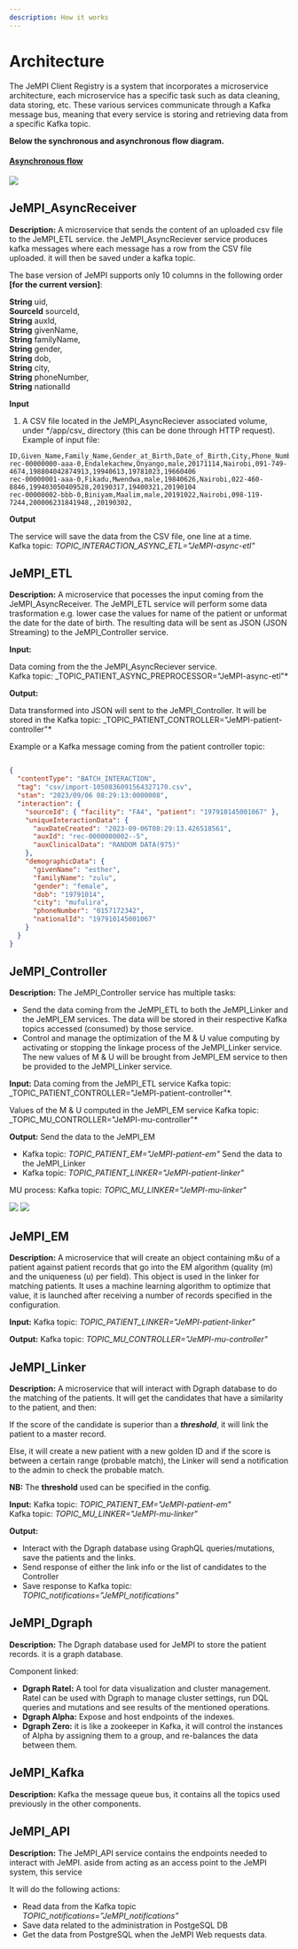 ```yaml
---
description: How it works
---
```


# Architecture

The JeMPI Client Registry is a system that incorporates a microservice architecture, each microservice has a specific task such as data cleaning, data storing, etc. These various services communicate through a Kafka message bus, meaning that every service is storing and retrieving data from a specific Kafka topic.

**Below the synchronous and asynchronous flow diagram.**

#### [Asynchronous flow](https://drive.google.com/file/d/1rcbF3UJ5Lh-4bjXl8GVpJVnYxA1diRjl/view?usp=sharing) <a href="#_2v012h2bohjt" id="_2v012h2bohjt"></a>

![](.gitbook/assets/0)

## JeMPI_AsyncReceiver <a href="#_6om7ih1t1k41" id="_6om7ih1t1k41"></a>

**Description:** A microservice that sends the content of an uploaded csv file to the JeMPI_ETL service. the JeMPI_AsyncReciever service produces kafka messages where each message has a row from the CSV file uploaded. it will then be saved under a kafka topic.

The base version of JeMPI supports only 10 columns in the following order **\[for the current version]**:

**String** uid,\
**SourceId** sourceId,\
**String** auxId,\
**String** givenName,\
**String** familyName,\
**String** gender,\
**String** dob,\
**String** city,\
**String** phoneNumber,\
**String** nationalId

**Input**

1. A CSV file located in the JeMPI_AsyncReciever associated volume, under \*/app/csv\_ directory (this can be done through HTTP request).\
   Example of input file:

```
ID,Given_Name,Family_Name,Gender_at_Birth,Date_of_Birth,City,Phone_Number,National_ID,Dummy1,Dummy2,Dummy3
rec-00000000-aaa-0,Endalekachew,Onyango,male,20171114,Nairobi,091-749-4674,198804042874913,19940613,19781023,19660406
rec-00000001-aaa-0,Fikadu,Mwendwa,male,19840626,Nairobi,022-460-8846,199403050409528,20190317,19400321,20190104
rec-00000002-bbb-0,Biniyam,Maalim,male,20191022,Nairobi,098-119-7244,200006231841948,,20190302,
```

**Output**

The service will save the data from the CSV file, one line at a time.\
Kafka topic: _TOPIC_INTERACTION_ASYNC_ETL="JeMPI-async-etl"_

## JeMPI_ETL <a href="#_r783bgaxx08b" id="_r783bgaxx08b"></a>

**Description:** A microservice that pocesses the input coming from the JeMPI_AsyncReceiver. The JeMPI_ETL service will perform some data trasformation e.g. lower case the values for name of the patient or unformat the date for the date of birth. The resulting data will be sent as JSON (JSON Streaming) to the JeMPI_Controller service.

**Input:**

Data coming from the the JeMPI_AsyncReciever service.\
Kafka topic: \_TOPIC_PATIENT_ASYNC_PREPROCESSOR="JeMPI-async-etl"\*

**Output:**

Data transformed into JSON will sent to the JeMPI_Controller. It will be stored in the Kafka topic: \_TOPIC_PATIENT_CONTROLLER="JeMPI-patient-controller"*

Example or a Kafka message coming from the patient controller topic:

<figure><img src=".gitbook/assets/3" alt=""><figcaption></figcaption></figure>

```json
{
  "contentType": "BATCH_INTERACTION",
  "tag": "csv/import-1050836091564327170.csv",
  "stan": "2023/09/06 08:29:13:0000008",
  "interaction": {
    "sourceId": { "facility": "FA4", "patient": "197910145001067" },
    "uniqueInteractionData": {
      "auxDateCreated": "2023-09-06T08:29:13.426518561",
      "auxId": "rec-0000000002--5",
      "auxClinicalData": "RANDOM DATA(975)"
    },
    "demographicData": {
      "givenName": "esther",
      "familyName": "zulu",
      "gender": "female",
      "dob": "19791014",
      "city": "mufulira",
      "phoneNumber": "0157172342",
      "nationalId": "197910145001067"
    }
  }
}
```

## JeMPI_Controller <a href="#_lpn0tn79g4ka" id="_lpn0tn79g4ka"></a>

**Description:** The JeMPI_Controller service has multiple tasks:

- Send the data coming from the JeMPI_ETL to both the JeMPI_Linker and the JeMPI_EM services. The data will be stored in their respective Kafka topics accessed (consumed) by those service.
- Control and manage the optimization of the M & U value computing by activating or stopping the linkage process of the JeMPI_Linker service. The new values of M & U will be brought from JeMPI_EM service to then be provided to the JeMPI_Linker service.

**Input:**
Data coming from the JeMPI_ETL service
Kafka topic: \_TOPIC_PATIENT_CONTROLLER="JeMPI-patient-controller"\*.

Values of the M & U computed in the JeMPI_EM service
Kafka topic: \_TOPIC_MU_CONTROLLER="JeMPI-mu-controller"\*

**Output:**
Send the data to the JeMPI_EM

- Kafka topic: _TOPIC_PATIENT_EM="JeMPI-patient-em"_
  Send the data to the JeMPI_Linker
- Kafka topic: _TOPIC_PATIENT_LINKER="JeMPI-patient-linker"_

MU process: Kafka topic: _TOPIC_MU_LINKER="JeMPI-mu-linker"_

![](.gitbook/assets/4) ![](.gitbook/assets/5)

## JeMPI_EM <a href="#_7tf3t1atn1ab" id="_7tf3t1atn1ab"></a>

**Description:** A microservice that will create an object containing m\&u of a patient against patient records that go into the EM algorithm (quality (m) and the uniqueness (u) per field). This object is used in the linker for matching patients. It uses a machine learning algorithm to optimize that value, it is launched after receiving a number of records specified in the configuration.

**Input:** Kafka topic: _TOPIC_PATIENT_LINKER="JeMPI-patient-linker"_

**Output:** Kafka topic: _TOPIC_MU_CONTROLLER="JeMPI-mu-controller"_

## JeMPI_Linker <a href="#_111ah0ssrp64" id="_111ah0ssrp64"></a>

**Description:** A microservice that will interact with Dgraph database to do the matching of the patients. It will get the candidates that have a similarity to the patient, and then:

If the score of the candidate is superior than a _**threshold**_, it will link the patient to a master record.

Else, it will create a new patient with a new golden ID and if the score is between a certain range (probable match), the Linker will send a notification to the admin to check the probable match.

**NB:** The **threshold** used can be specified in the config.

**Input:**
Kafka topic: _TOPIC_PATIENT_EM="JeMPI-patient-em"_\
 Kafka topic: _TOPIC_MU_LINKER="JeMPI-mu-linker"_

**Output:**

- Interact with the Dgraph database using GraphQL queries/mutations, save the patients and the links.
- Send response of either the link info or the list of candidates to the Controller
- Save response to Kafka topic: _TOPIC_notifications=”JeMPI_notifications”_

## JeMPI_Dgraph <a href="#_kb1wgk9uafqz" id="_kb1wgk9uafqz"></a>

**Description:** The Dgraph database used for JeMPI to store the patient records. it is a graph database.

Component linked:

- **Dgraph Ratel:** A tool for data visualization and cluster management. Ratel can be used with Dgraph to manage cluster settings, run DQL queries and mutations and see results of the mentioned operations.
- **Dgraph Alpha:** Expose and host endpoints of the indexes.
- **Dgraph Zero:** it is like a zookeeper in Kafka, it will control the instances of Alpha by assigning them to a group, and re-balances the data between them.

## JeMPI_Kafka <a href="#_lhpqpufx5pyy" id="_lhpqpufx5pyy"></a>

**Description:** Kafka the message queue bus, it contains all the topics used previously in the other components.

## JeMPI_API <a href="#_ioszcxv7tpj" id="_ioszcxv7tpj"></a>

**Description:** The JeMPI_API service contains the endpoints needed to interact with JeMPI. aside from acting as an access point to the JeMPI system, this service

It will do the following actions:

- Read data from the Kafka topic _TOPIC_notifications=”JeMPI_notifications”_
- Save data related to the administration in PostgeSQL DB
- Get the data from PostgreSQL when the JeMPI Web requests data.
